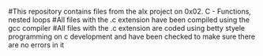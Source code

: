 #This repository contains files from the alx project on 0x02. C - Functions, nested loops
#All files with the .c extension have been compiled using the gcc compiler 
#All files with the .c extension are coded using betty styele programming on c development and have been checked to make sure there are no errors in it
